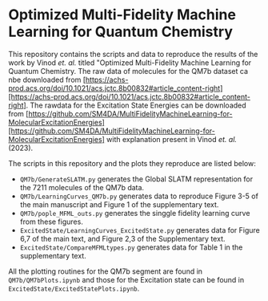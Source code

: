 # Optimized Multi-Fidelity Machine Learning for Quantum Chemistry

This repository contains the scripts and data to reproduce the results of the work by Vinod _et. al._ titled "Optimized Multi-Fidelity Machine Learning for Quantum Chemistry. The raw data of molecules for the QM7b dataset ca nbe downloaded from [https://achs-prod.acs.org/doi/10.1021/acs.jctc.8b00832#article_content-right][https://achs-prod.acs.org/doi/10.1021/acs.jctc.8b00832#article_content-right]. The rawdata for the Excitation State Energies can be downloaded from [https://github.com/SM4DA/MultiFidelityMachineLearning-for-MolecularExcitationEnergies][https://github.com/SM4DA/MultiFidelityMachineLearning-for-MolecularExcitationEnergies] with explanation present in Vinod _et. al._ (2023).

The scripts in this repository and the plots they reproduce are listed below:
* `QM7b/GenerateSLATM.py` generates the Global SLATM representation for the 7211 molecules of the QM7b data.
* `QM7b/LearningCurves_QM7b.py` generates data to reproduce Figure 3-5 of the main manuscript and Figure 1 of the supplementary text.
* `QM7b/pople_MFML_outs.py` generates the singgle fidelity learning curve from these figures.
* `ExcitedState/LearningCurves_ExcitedState.py`  generates data for Figure 6,7 of the main text, and Figure 2,3 of the Supplementary text.
* `ExcitedState/CompareMFMLtypes.py` generates data for Table 1 in the supplementary text.

All the plotting routines for the QM7b segment are found in `QM7b/QM7bPlots.ipynb` and those for the Excitation state can be found in `ExcitedState/ExcitedStatePlots.ipynb`.
